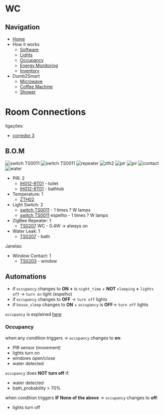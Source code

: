 # WC

## Navigation

- [Home](./readme.md)
- How it works
  - [Software](./how/software.md)
  - [Lights](./how/lights.md)
  - [Occupancy](./how/occupancy.md)
  - [Energy Monitoring](./how/energy.md)
  - [Inventory](./how/inventory.md)
- Dumb2Smart
  - [Microwave](./dumb2smart/microwave.md)
  - [Coffee Machine](./dumb2smart/coffee_machine.md)
  - [Shower](./dumb2smart/bath.md)

# Room Connections

ligações:
- [corredor 3](./corredores.md)

## B.O.M

![switch TS0011](https://www.zigbee2mqtt.io/images/devices/TS0011_switch_module.jpg) 
![switch TS0011](https://www.zigbee2mqtt.io/images/devices/TS0011_switch_module.jpg) 
![repeater](https://www.zigbee2mqtt.io/images/devices/TS0207_repeater.jpg)
![zth2](https://www.zigbee2mqtt.io/images/devices/ZTH02.jpg)
![pir](https://www.zigbee2mqtt.io/images/devices/IH012-RT01.jpg)
![pir](https://www.zigbee2mqtt.io/images/devices/IH012-RT01.jpg)
![contact](https://www.zigbee2mqtt.io/images/devices/TS0203.jpg)
![water](https://www.zigbee2mqtt.io/images/devices/TS0207_water_leak_detector_2.jpg)

- PIR: 2
  - [IH012-RT01](https://www.zigbee2mqtt.io/devices/IH012-RT01.html#tuya-ih012-rt01) - toilet
  - [IH012-RT01](https://www.zigbee2mqtt.io/devices/IH012-RT01.html#tuya-ih012-rt01) - bathtub
- Temperature: 1
  - [ZTH02](https://www.zigbee2mqtt.io/devices/ZTH02.html#tuya-zth02)
- Light Switch: 2
  - [switch TS0011](https://www.zigbee2mqtt.io/devices/TS0011_switch_module.html#tuya-ts0011_switch_module) - 1 times ? W lamps
  - [switch TS0011](https://www.zigbee2mqtt.io/devices/TS0011_switch_module.html#tuya-ts0011_switch_module) espelho - 1 times ? W lamps
- ZigBee Repeater: 1
  - [TS0207](https://www.zigbee2mqtt.io/devices/TS0207_repeater.html) WC - 0.4W -> always on
- Water Leak: 1
  - [TS0207](https://www.zigbee2mqtt.io/devices/TS0207_water_leak_detector_2.html#tuya-ts0207_water_leak_detector_2) - bath

Janelas:
- Window Contact: 1
  - [TS0203](https://www.zigbee2mqtt.io/devices/TS0203.html#tuya-ts0203) - window

## Automations

- if `occupancy` changes to **ON** **+** is `night_time` + **NOT** `sleeping` **+** `lights off` -> `turn on` light (espelho)
- if `occupancy` changes to **OFF** -> `turn off` lights
- if `house_sleep` changes to **ON** + `occupancy` is **OFF**-> `turn off` lights
  
`occupancy` is explained [here](./how/occupancy.md)

### Occupancy

when any condition triggers -> `occupancy` changes to **on**:
- PIR sensor (movement)
- lights turn on
- windows open/close
- water detected

`occupancy` does **NOT turn off** if:
- water detected
- bath_probability > 70%

when condition triggers **IF None of the above** -> `occupancy` changes to **off**:
- lights turn off
